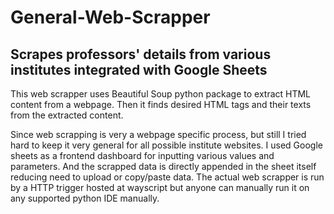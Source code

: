 # General-Web-Scrapper
## Scrapes professors' details from various institutes integrated with Google Sheets

This web scrapper uses Beautiful Soup python package to extract HTML content from a webpage. Then it finds desired HTML tags and their texts from the extracted content.

Since web scrapping is very a webpage specific process, but still I tried hard to keep it very general for all possible institute websites. I used Google sheets as a frontend dashboard for inputting various values and parameters. And the scrapped data is directly appended in the sheet itself reducing need to upload or copy/paste data. The actual web scrapper is run by a HTTP trigger hosted at wayscript but anyone can manually run it on any supported python IDE manually.
